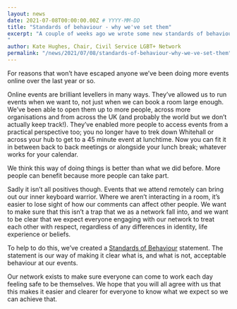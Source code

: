 ```yaml
---
layout: news
date: 2021-07-08T00:00:00.00Z # YYYY-MM-DD 
title: "Standards of behaviour - why we've set them"
excerpt: "A couple of weeks ago we wrote some new standards of behaviour for our events, this blog is to explain why. 
"
author: Kate Hughes, Chair, Civil Service LGBT+ Network
permalink: "/news/2021/07/08/standards-of-behaviour-why-we-ve-set-them"
---
```


For reasons that won’t have escaped anyone we’ve been doing more events online over the last year or so. 

Online events are brilliant levellers in many ways. They’ve allowed us to run events when we want to, not just when we can book a room large enough. We’ve been able to open them up to more people, across more organisations and from across the UK (and probably the world but we don’t actually keep track!). They’ve enabled more people to access events from a practical perspective too; you no longer have to trek down Whitehall or across your hub to get to a 45 minute event at lunchtime.  Now you can fit it in between back to back meetings or alongside your lunch break; whatever works for your calendar.

We think this way of doing things is better than what we did before. More people can benefit because more people can take part. 

Sadly it isn’t all positives though. Events that we attend remotely can bring out our inner keyboard warrior. Where we aren’t interacting in a room, it’s easier to lose sight of how our comments can affect other people. We want to make sure that this isn’t a trap that we as a network fall into, and we want to be clear that we expect everyone engaging with our network to treat each other with respect, regardless of any differences in identity, life experience or beliefs. 

To help to do this, we’ve created a [Standards of Behaviour](https://www.civilservice.lgbt/events/standards-of-behaviour) statement. The statement is our way of making it clear what is, and what is not, acceptable behaviour at our events. 

Our network exists to make sure everyone can come to work each day feeling safe to be themselves. We hope that you will all agree with us that this makes it easier and clearer for everyone to know what we expect so we can achieve that.
